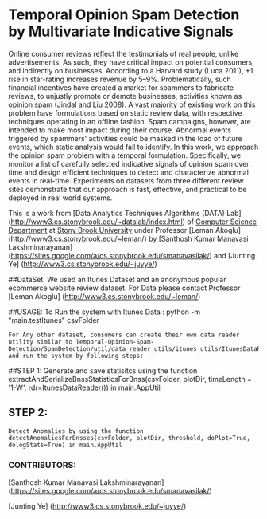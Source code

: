 # Temporal Opinion Spam Detection by Multivariate Indicative Signals
 Online consumer reviews reflect the testimonials of real people, unlike advertisements. As such, they have critical impact on potential consumers, and indirectly on businesses. According to a Harvard study (Luca 2011), +1 rise in star-rating increases revenue by 5–9%. Problematically, such financial incentives have created a market for spammers to fabricate reviews, to unjustly promote or demote businesses, activities known as opinion spam (Jindal and Liu 2008). A vast majority of existing work on this problem have formulations based on static review data, with respective techniques operating in an offline fashion. Spam campaigns, however, are intended to make most impact during their course. Abnormal events triggered by spammers’ activities could be masked in the load of future events, which static analysis would fail to identify. In this work, we approach the opinion spam problem with a temporal formulation. Specifically, we monitor a list of carefully selected indicative signals of opinion spam over time and design efficient techniques to detect and characterize abnormal events in real-time. Experiments on datasets from three different review sites demonstrate that our approach is fast, effective, and practical to be deployed in real world systems.

 This is a work from  [Data Analytics Techniques Algorithms (DATA) Lab] (http://www3.cs.stonybrook.edu/~datalab/index.html) of [Computer Science Department](http://www.cs.stonybrook.edu/) at [Stony Brook University](http://www.stonybrook.edu/) under Professor [Leman Akoglu] (http://www3.cs.stonybrook.edu/~leman/) by [Santhosh Kumar Manavasi Lakshminarayanan] (https://sites.google.com/a/cs.stonybrook.edu/smanavasilak/) and  [Junting Ye] (http://www3.cs.stonybrook.edu/~juyye/)

##DataSet:
	We used an Itunes Dataset and an anonymous popular ecommerce website review dataset. For Data please contact Professor [Leman Akoglu] (http://www3.cs.stonybrook.edu/~leman/)

##USAGE:
	To Run the system with Itunes Data : python -m "main.testItunes" csvFolder

	For Any other dataset, consumers can create their own data reader utility similar to Temporal-Opinion-Spam-Detection/SpamDetection/util/data_reader_utils/itunes_utils/ItunesDataReader.py and run the system by following steps:
	
##STEP 1:
	Generate and save statisitcs using the function extractAndSerializeBnssStatisticsForBnss(csvFolder, plotDir, timeLength = '1-W', rdr=ItunesDataReader()) in main.AppUtil

## STEP 2:
	Detect Anomalies by using the function detectAnomaliesForBnsses(csvFolder, plotDir, threshold, doPlot=True, dologStats=True) in main.AppUtil


### CONTRIBUTORS:

[Santhosh Kumar Manavasi Lakshminarayanan] (https://sites.google.com/a/cs.stonybrook.edu/smanavasilak/)

[Junting Ye] (http://www3.cs.stonybrook.edu/~juyye/)
